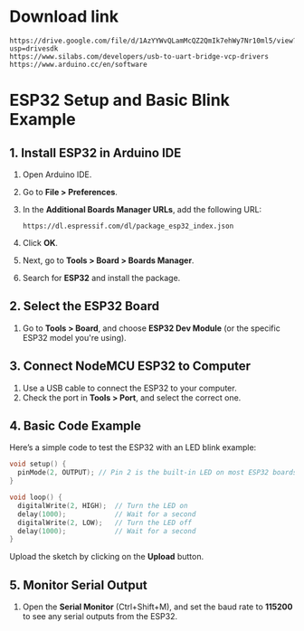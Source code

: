 # Download link
   ```
   https://drive.google.com/file/d/1AzYYWvQLamMcQZ2QmIk7ehWy7Nr10ml5/view?usp=drivesdk
   https://www.silabs.com/developers/usb-to-uart-bridge-vcp-drivers
   https://www.arduino.cc/en/software
   ```


# ESP32 Setup and Basic Blink Example

## 1. Install ESP32 in Arduino IDE
1. Open Arduino IDE.
2. Go to **File > Preferences**.
3. In the **Additional Boards Manager URLs**, add the following URL:
   
   ```
   https://dl.espressif.com/dl/package_esp32_index.json
   ```

4. Click **OK**.
5. Next, go to **Tools > Board > Boards Manager**.
6. Search for **ESP32** and install the package.

## 2. Select the ESP32 Board
1. Go to **Tools > Board**, and choose **ESP32 Dev Module** (or the specific ESP32 model you're using).

## 3. Connect NodeMCU ESP32 to Computer
1. Use a USB cable to connect the ESP32 to your computer.
2. Check the port in **Tools > Port**, and select the correct one.

## 4. Basic Code Example
Here’s a simple code to test the ESP32 with an LED blink example:

```cpp
void setup() {
  pinMode(2, OUTPUT); // Pin 2 is the built-in LED on most ESP32 boards
}

void loop() {
  digitalWrite(2, HIGH);  // Turn the LED on
  delay(1000);            // Wait for a second
  digitalWrite(2, LOW);   // Turn the LED off
  delay(1000);            // Wait for a second
}
```

Upload the sketch by clicking on the **Upload** button.

## 5. Monitor Serial Output
1. Open the **Serial Monitor** (Ctrl+Shift+M), and set the baud rate to **115200** to see any serial outputs from the ESP32.
